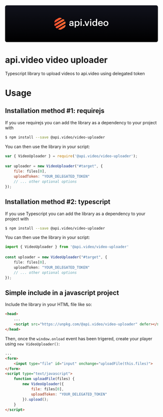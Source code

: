 ![](https://github.com/apivideo/API_OAS_file/blob/master/apivideo_banner.png)

# api.video video uploader

Typescript library to upload videos to api.video using delegated token

# Usage

## Installation method #1: requirejs

If you use requirejs you can add the library as a dependency to your project with 

```sh
$ npm install --save @api.video/video-uploader
```

You can then use the library in your script: 

```javascript
var { VideoUploader } = require('@api.video/video-uploader');

var uploader = new VideoUploader("#target", {
    file: files[0],
    uploadToken: "YOUR_DELEGATED_TOKEN"
    // ... other optional options
}); 
```

## Installation method #2: typescript

If you use Typescript you can add the library as a dependency to your project with 

```sh
$ npm install --save @api.video/video-uploader
```

You can then use the library in your script: 

```typescript
import { VideoUploader } from '@api.video/video-uploader'

const uploader = new VideoUploader("#target", {
    file: files[0],
    uploadToken: "YOUR_DELEGATED_TOKEN"
    // ... other optional options
});
```


## Simple include in a javascript project

Include the library in your HTML file like so:

```html
<head>
    ...
    <script src="https://unpkg.com/@api.video/video-uploader" defer></script>
</head>
```

Then, once the `window.onload` event has been trigered, create your player using `new VideoUploader()`:
```html
...
<form>
    <input type="file" id="input" onchange="uploadFile(this.files)">
</form>
<script type="text/javascript">
    function uploadFile(files) {
        new VideoUploader({
            file: files[0],
            uploadToken: "YOUR_DELEGATED_TOKEN"
        }).upload();
    }
</script>
```
